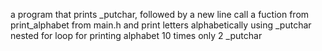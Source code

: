 a program that prints _putchar, followed by a new line
call a fuction from print_alphabet from main.h and print letters alphabetically using _putchar
nested for loop for printing alphabet 10 times
only 2 _putchar
